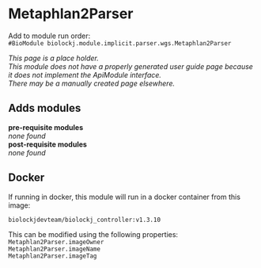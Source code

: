 # Metaphlan2Parser
Add to module run order:                    
`#BioModule biolockj.module.implicit.parser.wgs.Metaphlan2Parser`

*This page is a place holder.*                   
*This module does not have a properly generated user guide page because it does not implement the ApiModule interface.*                   
*There may be a manually created page elsewhere.*

## Adds modules 
**pre-requisite modules**                    
*none found*                   
**post-requisite modules**                    
*none found*                   

## Docker 
If running in docker, this module will run in a docker container from this image:<br>
```
biolockjdevteam/biolockj_controller:v1.3.10
```
This can be modified using the following properties:<br>
`Metaphlan2Parser.imageOwner`<br>
`Metaphlan2Parser.imageName`<br>
`Metaphlan2Parser.imageTag`<br>

